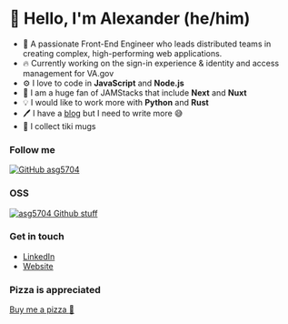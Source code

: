 # :wave: Hello, I'm Alexander (he/him)
- :office: A passionate Front-End Engineer who leads distributed teams in creating complex, high-performing web applications.
- :fire: Currently working on the sign-in experience & identity and access management for VA.gov
- :gear: I love to code in **JavaScript** and **Node.js**
- :grapes: I am a huge fan of JAMStacks that include **Next** and **Nuxt**
- :bulb: I would like to work more with **Python** and **Rust**
- :pen: I have a [blog](https://alexandergarcia.me/blog) but I need to write more 😅
- 🥤 I collect tiki mugs

### Follow me
[![GitHub asg5704](https://img.shields.io/github/followers/asg5704?label=follow-asg5704&style=social)](https://github.com/asg5704)

### OSS
[![asg5704 Github stuff](https://github-profile-trophy.vercel.app/?username=asg5704&row=2&column=5&theme=juicyfresh&no-frame=true)](https://github-profile-trophy.vercel.app/?username=asg5704&row=2&column=5&theme=juicyfresh&no-frame=true)

### Get in touch
- [LinkedIn](https://linkedin.com/in/asg5704)
- [Website](https://alexandergarcia.me)

### Pizza is appreciated
[Buy me a pizza :pizza:](https://www.buymeacoffee.com/asg5704)
